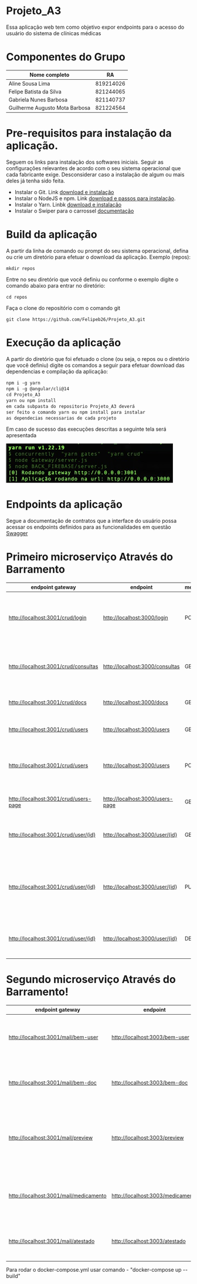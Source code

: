 # Projeto_A3
Essa aplicação web tem como objetivo expor endpoints para o acesso do usuário do sistema de clínicas médicas 

# Componentes do Grupo
| Nome completo | RA        |
|---|-----------|
| Aline Sousa Lima | 819214026 | 
| Felipe Batista da Silva | 821244065 |
| Gabriela Nunes Barbosa | 821140737 |
| Guilherme Augusto Mota Barbosa | 821224564 |

# Pre-requisitos para instalação da aplicação.
Seguem os links para instalação dos softwares iniciais. Seguir as configurações relevantes de acordo com o seu sistema operacional que cada fabricante exige. Desconsiderar caso a instalação de algum ou mais deles já tenha sido feita. 
- Instalar o Git. Link [download e instalação](https://git-scm.com/book/en/v2/Getting-Started-Installing-Git)
- Instalar o NodeJS e npm. Link [download e passos para instalação](https://nodejs.org/en/download/).
- Instalar o Yarn. Linbk [download e instalação](https://classic.yarnpkg.com/en/docs/install)
- Instalar o Swiper para o carrossel [documentação](https://swiperjs.com/angular)

# Build da aplicação
A partir da linha de comando ou prompt do seu sistema operacional, defina ou crie um diretório para efetuar o download da aplicação. Exemplo (repos): 
```
mkdir repos
```
Entre no seu diretório que você definiu ou conforme o exemplo digite o comando abaixo para entrar no diretório:
```
cd repos
``` 
Faça o clone do repositório com o comando git
```
git clone https://github.com/Felipeb26/Projeto_A3.git
```

# Execução da aplicação
A partir do diretório que foi efetuado o clone (ou seja, o repos ou o diretório que você definiu) digite os comandos a seguir para efetuar download das dependencias e compilação da aplicação:
```
npm i -g yarn
npm i -g @angular/cli@14
cd Projeto_A3
yarn ou npm install
em cada subpasta do repositorio Projeto_A3 deverá 
ser feito o comando yarn ou npm install para instalar
as dependecias necessarias de cada projeto
```
Em caso de sucesso das execuções descritas a seguinte tela será apresentada

![console-server-started.jpeg](console-server-started.jpeg)
# Endpoints da aplicação
Segue a documentação de contratos que a interface do usuário possa acessar os endpoints definidos para as funcionalidades em questão [Swagger](http://localhost:3001/index)

# Primeiro microserviço Através do Barramento

| endpoint gateway| endpoint | method | info|
|----------|---------|------|------|
| <http://localhost:3001/crud/login>      |<http://localhost:3000/login> | POST | enviar email e senha para receber Bearer token para ter acesso aos demais endpoints. |
| <http://localhost:3001/crud/consultas>      |<http://localhost:3000/consultas> | GET | retorna todos as consultas relacionadas ao medico e paciente cadastrados.|
| <http://localhost:3001/crud/docs>      |<http://localhost:3000/docs> | GET | retorna todos os medicos cadastrados.|
| <http://localhost:3001/crud/users>      |<http://localhost:3000/users> | GET | retorna todos os usuarios cadastrados.|
| <http://localhost:3001/crud/users>      |<http://localhost:3000/users> | POST | Salva usuario sendo necessario nome email tellefone senha e role |
|<http://localhost:3001/crud/users-page> | <http://localhost:3000/users-page> | GET | retorna todos os usuarios paginando.|
| <http://localhost:3001/crud/user/{id}>  |<http://localhost:3000/user/{id}> | GET | recebe como paraetro o id do usuario para localizar.|
| <http://localhost:3001/crud/user/{id}>       |<http://localhost:3000/user/{id}> | PUT | recebe o id para localizar o usuario e o corpo de acordo com os parametros para serem alterados.|
| <http://localhost:3001/crud/user/{id}>       |<http://localhost:3000/user/{id}>  | DELETE | receb o id do usuario afim de excluir ele do banco de dados.|

# Segundo microserviço Através do Barramento!

| endpoint gateway| endpoint | method | info|
|----------|---------|--------|---------|
| <http://localhost:3001/mail/bem-user> | <http://localhost:3003/bem-user> | POST | envia um email um email para o usuario dando  parabens por se cadastrar no programa.|
| <http://localhost:3001/mail/bem-doc> | <http://localhost:3003/bem-doc> | POST | envia um email um email para o medico dando  parabens por se cadastrar no programa.|
| <http://localhost:3001/mail/preview> | <http://localhost:3003/preview> | POST | recebe array de bytes para uso de dowload ou preview do pdf sendo obrigatorio enviar o modelo do arquivo.|
| <http://localhost:3001/mail/medicamento> | <http://localhost:3003/medicamento> | POST | envia um email com o pdf de todos os medicamentos para serem utilizados pelo paciente .|
| <http://localhost:3001/mail/atestado> | <http://localhost:3003/atestado> | POST | envia um email com o pdf de todos o atestado referente ao paciente.|

Para rodar o docker-compose.yml usar comando - "docker-compose up --build"
